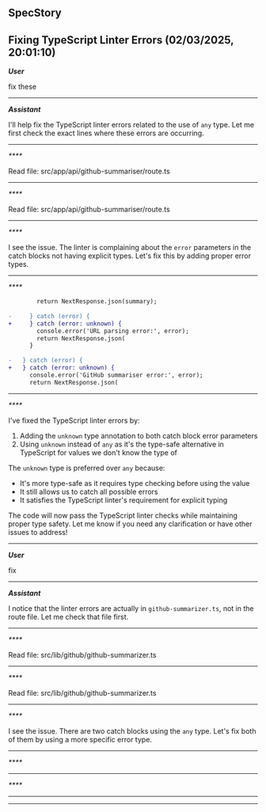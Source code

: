 ## SpecStory

## Fixing TypeScript Linter Errors (02/03/2025, 20:01:10)

_**User**_

fix these

---

_**Assistant**_

I'll help fix the TypeScript linter errors related to the use of `any` type. Let me first check the exact lines where these errors are occurring.

---

_****_

Read file: src/app/api/github-summariser/route.ts

---

_****_

Read file: src/app/api/github-summariser/route.ts

---

_****_



I see the issue. The linter is complaining about the `error` parameters in the catch blocks not having explicit types. Let's fix this by adding proper error types.

---

_****_

```diff
        return NextResponse.json(summary);
  
-     } catch (error) {
+     } catch (error: unknown) {
        console.error('URL parsing error:', error);
        return NextResponse.json(
      }
  
-   } catch (error) {
+   } catch (error: unknown) {
      console.error('GitHub summariser error:', error);
      return NextResponse.json(
```

---

_****_



I've fixed the TypeScript linter errors by:

1. Adding the `unknown` type annotation to both catch block error parameters
2. Using `unknown` instead of `any` as it's the type-safe alternative in TypeScript for values we don't know the type of

The `unknown` type is preferred over `any` because:
- It's more type-safe as it requires type checking before using the value
- It still allows us to catch all possible errors
- It satisfies the TypeScript linter's requirement for explicit typing

The code will now pass the TypeScript linter checks while maintaining proper type safety. Let me know if you need any clarification or have other issues to address!

---

_**User**_

fix

---

_**Assistant**_

I notice that the linter errors are actually in `github-summarizer.ts`, not in the route file. Let me check that file first.

---

_****_

Read file: src/lib/github/github-summarizer.ts

---

_****_

Read file: src/lib/github/github-summarizer.ts

---

_****_



I see the issue. There are two catch blocks using the `any` type. Let's fix both of them by using a more specific error type.

---

_****_



---

_****_



---



---

